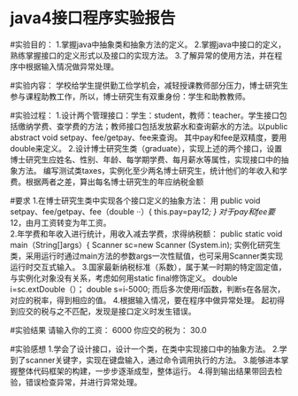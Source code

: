 # java4接口程序实验报告

#实验目的：
1.掌握java中抽象类和抽象方法的定义。
2.掌握java中接口的定义，熟练掌握接口的定义形式以及接口的实现方法。
3.了解异常的使用方法，并在程序中根据输入情况做异常处理。

#实验内容：
学校给学生提供勤工俭学机会，减轻授课教师部分压力，博士研究生参与课程助教工作，所以，博士研究生有双重身份：学生和助教教师。

#实验过程：
1.设计两个管理接口：学生：student，教师：teacher。学生接口包括缴纳学费、查学费的方法；教师接口包括发放薪水和查询薪水的方法。以public abstract void setpay、fee/getpay、fee来查询。
其中pay和fee是双精度，要用double来定义。
2.设计博士研究生类（graduate），实现上述的两个接口，设置博士研究生应姓名、性别、年龄、每学期学费、每月薪水等属性，实现接口中的抽象方法。
编写测试类taxes，实例化至少两名博士研究生，统计他们的年收入和学费。根据两者之差，算出每名博士研究生的年应纳税金额

#要求
1.在博士研究生类中实现各个接口定义的抽象方法：
用  public void setpay、fee/getpay、fee（double ··）{
        this.pay=pay*12;
        }
 对于pay和fee要*12，由月工资转变为年工资。       
2.年学费和年收入进行统计，用收入减去学费，求得纳税额：
public static void main（String[]args）{
     Scanner sc=new Scanner (System.in);
实例化研究生类，采用运行时通过main方法的参数args一次性赋值，也可采用Scanner类实现运行时交互式输入。
3.国家最新纳税标准（系数），属于某一时期的特定固定值，与实例化对象没有关系，考虑如何用static  final修饰定义。
double i=sc.extDouble（）；
double s=i-5000;
而后多次使用if函数，判断s在各层次，对应的税率，得到相应的值。
4.根据输入情况，要在程序中做异常处理。
起初得到应交的税与之不匹配，发现是接口定义时发生错误。

#实验结果
请输入你的工资：  6000
你应交的税为：  30.0

#实验感想
1.学会了设计接口，设计一个类，在类中实现接口中的抽象方法。
2.学到了scanner关键字，实现在键盘输入，通过命令调用执行的方法。
3.能够进本掌握整体代码框架的构建，一步步逐渐成型，整体运行。
4.得到输出结果带回去检验，错误检查异常，并进行异常处理。
